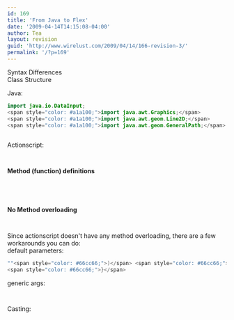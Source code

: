 ```yaml
---
id: 169
title: 'From Java to Flex'
date: '2009-04-14T14:15:08-04:00'
author: Tea
layout: revision
guid: 'http://www.wirelust.com/2009/04/14/166-revision-3/'
permalink: '/?p=169'
---
```


Syntax Differences  
Class Structure

Java:

```java
import java.io.DataInput;
<span style="color: #a1a100;">import java.awt.Graphics;</span>
<span style="color: #a1a100;">import java.awt.geom.Line2D;</span>
<span style="color: #a1a100;">import java.awt.geom.GeneralPath;</span>
 
```

  
Actionscript:  
```actionscript
 
```

**Method (function) definitions**

```java
 
```

```actionscript
 
```

**No Method overloading**

```java
 
```

Since actionscript doesn't have any method overloading, there are a few workarounds you can do:  
default parameters:

```actionscript
""<span style="color: #66cc66;">)</span> <span style="color: #66cc66;">{</span>
<span style="color: #66cc66;">}</span>
```

generic args:

```actionscript
 
```

Casting:

```java
 
```

```actionscript
 
```